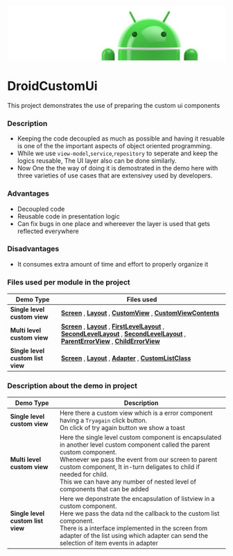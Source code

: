![Banner](images/Logo-new.png)

# DroidCustomUi
This project demonstrates the use of preparing the custom ui components

### Description
* Keeping the code decoupled as much as possible and having it resuable is one of the the important aspects of object oriented programming.
* While we use `view-model`,`service`,`repository` to seperate and keep the logics reusable, The UI layer also can be done similarly.
* Now One the the way of doing it is demostrated in the demo here with three varieties of use cases that are extensivey used by developers.

### Advantages
* Decoupled code 
* Reusable code in presentation logic
* Can fix bugs in one place and whereever the layer is used that gets reflected everywhere

### Disadvantages
* It consumes extra amount of time and effort to properly organize it 

### Files used per module in the project

**Demo Type** | **Files used** 
------------- | -------------- 
**Single level custom view** | [**Screen**](app/src/main/java/com/demo/code/ui/singleLevel/SingleLevelUiFragment.kt) , [**Layout**](app/src/main/res/layout/fragment_single_level.xml) , [**CustomView**](app/src/main/java/com/demo/code/ui/custom/ErrorView.kt) , [**CustomViewContents**](app/src/main/res/layout/error_view.xml)
**Multi level custom view** | [**Screen**](app/src/main/java/com/demo/code/ui/multiLevel/MultiLevelUiFragment.kt) , [**Layout**](app/src/main/res/layout/fragment_multi_level.xml) , [**FirstLevelLayout**](app/src/main/res/layout/parent_error_view.xml) , [**SecondLevelLayout**](app/src/main/res/layout/error_view.xml) , [**SecondLevelLayout**](app/src/main/res/layout/error_view.xml) , [**ParentErrorView**](app/src/main/java/com/demo/code/ui/custom/ParentErrorView.kt) , [**ChildErrorView**](app/src/main/java/com/demo/code/ui/custom/ErrorView.kt)
**Single level custom list view** | [**Screen**](app/src/main/java/com/demo/code/ui/singleLevelListView/SingleLevelListFragment.kt) , [**Layout**](app/src/main/res/layout/fragment_single_level_list.xml) , [**Adapter**](app/src/main/java/com/demo/code/ui/custom/CustomListAdapter.kt) , [**CustomListClass**](app/src/main/java/com/demo/code/ui/custom/CustomListItems.kt)

### Description about the demo in project 

**Demo Type** | **Description**
------------- | --------------
**Single level custom view** | Here there a custom view which is a error component having a `Tryagain` click button.<br /> On click of try again button we show a toast
**Multi level custom view** | Here the single level custom component is encapsulated in another level custom component called the parent custom component. <br /> Whenever we pass the event from our screen to parent custom component, It in-turn deligates to child if needed for child. <br />This we can have any number of nested level of components that can be added
**Single level custom list view** | Here we deponstrate the encapsulation of listview in a custom component. <br />Here we pass the data nd the callback to the custom list component. <br />There is a interface implemented in the screen from adapter of the list using which adapter can send the selection of item events in adapter
